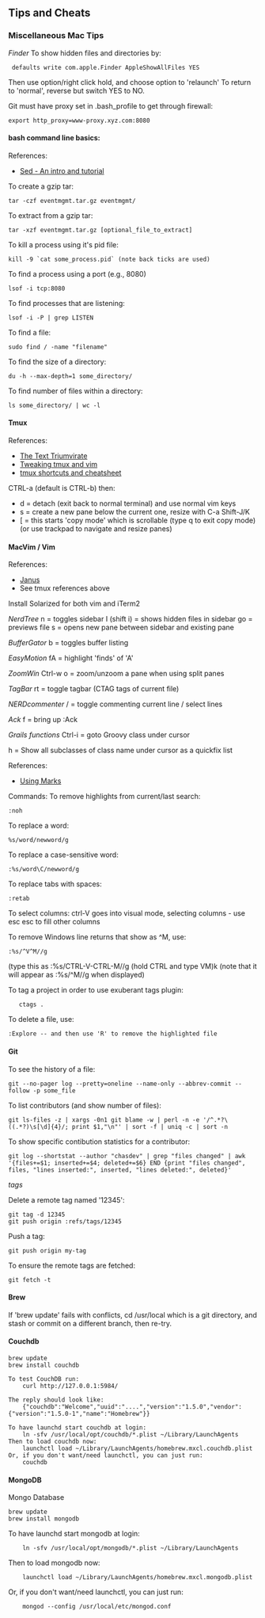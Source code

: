 
## Tips and Cheats

### Miscellaneous Mac Tips
 
*Finder* 
To show hidden files and directories by:

```
 defaults write com.apple.Finder AppleShowAllFiles YES
```

Then use option/right click hold, and choose option to 'relaunch' 
To return to 'normal', reverse but switch YES to NO.

Git must have proxy set in .bash_profile to get through firewall: 
```
export http_proxy=www-proxy.xyz.com:8080
```

#### bash command line basics:

References:
* [Sed - An intro and tutorial](http://www.grymoire.com/Unix/Sed.html)

To create a gzip tar: 
```
tar -czf eventmgmt.tar.gz eventmgmt/
```

To extract from a gzip tar: 
```
tar -xzf eventmgmt.tar.gz [optional_file_to_extract]
```
                         
To kill a process using it's pid file:  
```
kill -9 `cat some_process.pid` (note back ticks are used)
```

To find a process using a port (e.g., 8080)
```
lsof -i tcp:8080
```

To find processes that are listening:
```
lsof -i -P | grep LISTEN
```

To find a file:  
```
sudo find / -name "filename"
```

To find the size of a directory:
```
du -h --max-depth=1 some_directory/
```

To find number of files within a directory:
```
ls some_directory/ | wc -l
```

#### Tmux

References:
* [The Text Triumvirate](http://www.drbunsen.org/the-text-triumvirate/)
* [Tweaking tmux and vim](https://wincent.com/blog/tweaking-command-t-and-vim-for-use-in-the-terminal-and-tmux)
* [tmux shortcuts and cheatsheet](https://gist.github.com/MohamedAlaa/2961058)

CTRL-a (default is CTRL-b) then:
* d  = detach (exit back to normal terminal) and use normal vim keys 
* s  = create a new pane below the current one, resize with C-a Shift-J/K
* \[ = this starts 'copy mode' which is scrollable (type q to exit copy mode)
(or use trackpad to navigate and resize panes)

#### MacVim / Vim 

References:
* [Janus](https://github.com/carlhuda/janus)
* See tmux references above

Install Solarized for both vim and iTerm2

*NerdTree*
<Leader> n  = toggles sidebar
I (shift i) = shows hidden files in sidebar
go          = previews file
s           = opens new pane between sidebar and existing pane

*BufferGator*
<Leader> b = toggles buffer listing

*EasyMotion*
<Leader><Leader>fA = highlight 'finds' of 'A'

*ZoomWin*
Ctrl-w o = zoom/unzoom a pane when using split panes

*TagBar*
<Leader>rt = toggle tagbar (CTAG tags of current file)

*NERDcommenter*
<Leader>/ = toggle commenting current line / select lines

*Ack*
<Leader>f = bring up :Ack

*Grails functions*
Ctrl-i = goto Groovy class under cursor

<Leader>h = Show all subclasses of class name under cursor as a quickfix list

References:
* [Using Marks](http://vim.wikia.com/wiki/Using_marks)


Commands:
To remove highlights from current/last search:  
```
:noh
```

To replace a word:  
```
%s/word/newword/g
```

To replace a case-sensitive word: 
```
:%s/word\C/newword/g
```

To replace tabs with spaces:
```
:retab
```

To select columns:
ctrl-V goes into visual mode, selecting columns - use esc esc to fill other columns

To remove Windows line returns that show as ^M, use:
```
:%s/^V^M//g
``` 

(type this as :%s/CTRL-V-CTRL-M//g  (hold CTRL and type VM)k
(note that it will appear as :%s/^M//g when displayed)

To tag a project in order to use exuberant tags plugin:
```
   ctags . 
```

To delete a file, use:
```
:Explore -- and then use 'R' to remove the highlighted file
```

#### Git

To see the history of a file:

```
git --no-pager log --pretty=oneline --name-only --abbrev-commit --follow -p some_file
```

To list contributors (and show number of files):

```
git ls-files -z | xargs -0n1 git blame -w | perl -n -e '/^.*?\((.*?)\s[\d]{4}/; print $1,"\n"' | sort -f | uniq -c | sort -n
```

To show specific contibution statistics for a contributor:

```
git log --shortstat --author "chasdev" | grep "files changed" | awk '{files+=$1; inserted+=$4; deleted+=$6} END {print "files changed", files, "lines inserted:", inserted, "lines deleted:", deleted}'
```

*tags*

Delete a remote tag named '12345':

```
git tag -d 12345
git push origin :refs/tags/12345
```

Push a tag:

```
git push origin my-tag
```

To ensure the remote tags are fetched:

```
git fetch -t
```

#### Brew 

If 'brew update' fails with conflicts, cd /usr/local which is a git directory, and stash or commit on a different branch, then re-try. 

#### Couchdb

```
brew update
brew install couchdb
```

```
To test CouchDB run:
    curl http://127.0.0.1:5984/

The reply should look like:
    {"couchdb":"Welcome","uuid":"....","version":"1.5.0","vendor":{"version":"1.5.0-1","name":"Homebrew"}}

To have launchd start couchdb at login:
    ln -sfv /usr/local/opt/couchdb/*.plist ~/Library/LaunchAgents
Then to load couchdb now:
    launchctl load ~/Library/LaunchAgents/homebrew.mxcl.couchdb.plist
Or, if you don't want/need launchctl, you can just run:
    couchdb
```

#### MongoDB 

Mongo Database

```
brew update
brew install mongodb
```

To have launchd start mongodb at login:

```
    ln -sfv /usr/local/opt/mongodb/*.plist ~/Library/LaunchAgents
```

Then to load mongodb now:

```
    launchctl load ~/Library/LaunchAgents/homebrew.mxcl.mongodb.plist
```

Or, if you don't want/need launchctl, you can just run:

```
    mongod --config /usr/local/etc/mongod.conf
```

